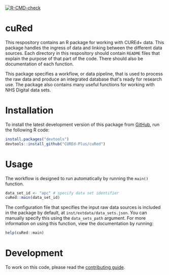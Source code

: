 
<!-- README.md is generated from README.Rmd. Please edit that file -->
<!-- badges: start -->

[![R-CMD-check](https://github.com/CUREd-Plus/cuRed/actions/workflows/R-CMD-check.yaml/badge.svg)](https://github.com/CUREd-Plus/cuRed/actions/workflows/R-CMD-check.yaml)

<!-- badges: end -->

# cuRed

This respository contains an R package for working with CUREd+ data. This package handles the ingress of data and linking between the different data sources. Each directory in this respository should contain `README` files that explain the purpose of that part of the code. There should also be documentation of each function.

This package specifies a workflow, or data pipeline, that is used to process the raw data and produce an integrated database that's ready for research use. The package also contains many useful functions for working with NHS Digital data sets.

# Installation

To install the latest development version of this package from [GitHub](https://github.com/), run the following R code:

``` R
install.packages("devtools")
devtools::install_github("CUREd-Plus/cuRed")
```

# Usage

The workflow is designed to run automatically by running the `main()` function.

```R
data_set_id <- "apc" # specify data set identifier
cuRed::main(data_set_id)
```

The configuration file that specifies the input raw data sources is included in the package by default, at `inst/extdata/data_sets.json`. You can manually specify this using the `data_sets_path` argument. For more information on using this function, view the documentation by running:

```R
help(cuRed::main)
```

# Development

To work on this code, please read the [contributing guide](CONTRIBUTING.md).
